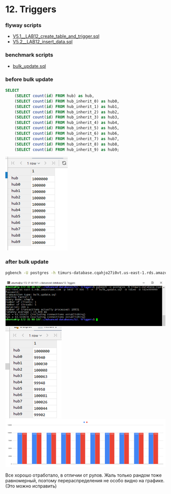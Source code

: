 # 12. Triggers

### flyway scripts
+ [V5.1__LAB12_create_table_and_trigger.sql](../flyway-6.4.1/sql/V5.1__LAB12_create_table_and_trigger.sql)
+ [V5.2__LAB12_insert_data.sql](../flyway-6.4.1/sql/V5.2__LAB12_insert_data.sql)

### benchmark scripts
+ [bulk_update.sql](bulk_update.sql)

### before bulk update

```sql
SELECT
    (SELECT count(id) FROM hub) as hub,
    (SELECT count(id) FROM hub_inherit_0) as hub0,
    (SELECT count(id) FROM hub_inherit_1) as hub1,
    (SELECT count(id) FROM hub_inherit_2) as hub2,
    (SELECT count(id) FROM hub_inherit_3) as hub3,
    (SELECT count(id) FROM hub_inherit_4) as hub4,
    (SELECT count(id) FROM hub_inherit_5) as hub5,
    (SELECT count(id) FROM hub_inherit_6) as hub6,
    (SELECT count(id) FROM hub_inherit_7) as hub7,
    (SELECT count(id) FROM hub_inherit_8) as hub8,
    (SELECT count(id) FROM hub_inherit_9) as hub9;
```
![](images/1.png)

### after bulk update

```bash
pgbench -U postgres -h timurs-database.cqahjo27i0vt.us-east-1.rds.amazonaws.com -p 5432 -T 300 -l -n -f bulk_update.sql -D id1=0 -D id2=999999
```

![](images/2.png)
![](images/3.png)
![](images/chart.png)

Все хорошо отработало, в отличии от рулов. 
Жаль только рандом тоже равномерный, поэтому перераспределения не особо видно на графике. (Это можно исправить)

